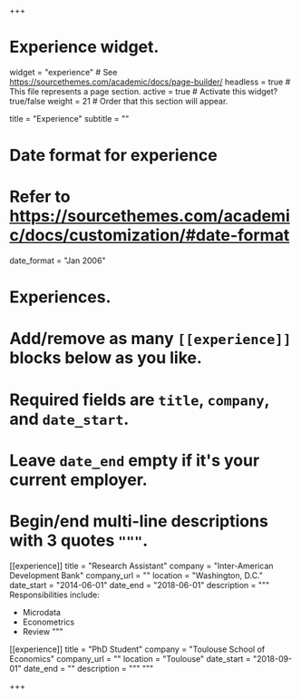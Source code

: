 +++
# Experience widget.
widget = "experience"  # See https://sourcethemes.com/academic/docs/page-builder/
headless = true  # This file represents a page section.
active = true  # Activate this widget? true/false
weight = 21  # Order that this section will appear.

title = "Experience"
subtitle = ""

# Date format for experience
#   Refer to https://sourcethemes.com/academic/docs/customization/#date-format
date_format = "Jan 2006"

# Experiences.
#   Add/remove as many `[[experience]]` blocks below as you like.
#   Required fields are `title`, `company`, and `date_start`.
#   Leave `date_end` empty if it's your current employer.
#   Begin/end multi-line descriptions with 3 quotes `"""`.

[[experience]]
  title = "Research Assistant"
  company = "Inter-American Development Bank"
  company_url = ""
  location = "Washington, D.C."
  date_start = "2014-06-01"
  date_end = "2018-06-01"
  description = """
  Responsibilities include:
  * Microdata
  * Econometrics
  * Review
  """

[[experience]]
title = "PhD Student"
company = "Toulouse School of Economics"
company_url = ""
location = "Toulouse"
date_start = "2018-09-01"
date_end = ""
description = """
"""

+++

